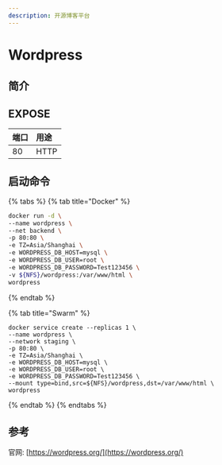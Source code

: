 ```yaml
---
description: 开源博客平台
---
```


# Wordpress

## 简介



## EXPOSE

| 端口 | 用途 |
| :--- | :--- |
| 80 | HTTP |



## 启动命令

{% tabs %}
{% tab title="Docker" %}
```bash
docker run -d \
--name wordpress \
--net backend \
-p 80:80 \
-e TZ=Asia/Shanghai \
-e WORDPRESS_DB_HOST=mysql \
-e WORDPRESS_DB_USER=root \
-e WORDPRESS_DB_PASSWORD=Test123456 \
-v ${NFS}/wordpress:/var/www/html \
wordpress
```
{% endtab %}

{% tab title="Swarm" %}
```text
docker service create --replicas 1 \
--name wordpress \
--network staging \
-p 80:80 \
-e TZ=Asia/Shanghai \
-e WORDPRESS_DB_HOST=mysql \
-e WORDPRESS_DB_USER=root \
-e WORDPRESS_DB_PASSWORD=Test123456 \
--mount type=bind,src=${NFS}/wordpress,dst=/var/www/html \
wordpress
```
{% endtab %}
{% endtabs %}



## 参考

官网: [https://wordpress.org/](https://wordpress.org/)

